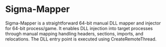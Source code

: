 # Sigma-Mapper
Sigma-Mapper is a straightforward 64-bit manual DLL mapper and injector for 64-bit process/game. It enables DLL injection into target processes through manual mapping handling headers, sections, imports, and relocations. The DLL entry point is executed using CreateRemoteThread.
